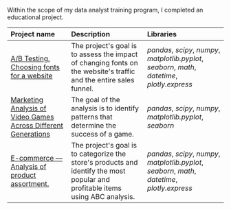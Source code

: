 Within the scope of my data analyst training program, I completed an educational project.

| Project name | Description |  Libraries |
| :---------------------- | :---------------------- | :---------------------- |
| [A/B Testing. Choosing fonts for a website](https://github.com/Santonika/Portfolio_Yandex_Practicum/blob/Analysis_of_Video_Games/A_B_test_project.ipynb) |The project's goal is to assess the impact of changing fonts on the website's traffic and the entire sales funnel.| *pandas*, *scipy*, *numpy*, *matplotlib.pyplot*, *seaborn*, *math*, *datetime*, *plotly.express* |
| [Marketing Analysis of Video Games Across Different Generations](https://github.com/Santonika/Portfolio_Yandex_Practicum/blob/Analysis_of_Video_Games/Analysis_of_the_video_game_market.ipynb) |The goal of the analysis is to identify patterns that determine the success of a game.| *pandas*, *scipy*, *numpy*, *matplotlib.pyplot*, *seaborn* |
| [E-commerce — Analysis of product assortment.](https://github.com/Santonika/Portfolio_Yandex_Practicum/blob/Analysis_of_Video_Games/E-commerce.ipynb) |The project's goal is to categorize the store's products and identify the most popular and profitable items using ABC analysis.| *pandas*, *scipy*, *numpy*, *matplotlib.pyplot*, *seaborn*, *math*, *datetime*, *plotly.express* |
